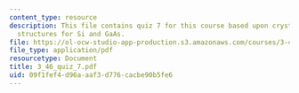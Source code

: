 ```yaml
---
content_type: resource
description: This file contains quiz 7 for this course based upon crystal unit cell
  structures for Si and GaAs.
file: https://ol-ocw-studio-app-production.s3.amazonaws.com/courses/3-46-photonic-materials-and-devices-spring-2006/09f1fef4d96aaaf3d776cacbe90b5fe6_3_46_quiz_7.pdf
file_type: application/pdf
resourcetype: Document
title: 3_46_quiz_7.pdf
uid: 09f1fef4-d96a-aaf3-d776-cacbe90b5fe6
---
```

